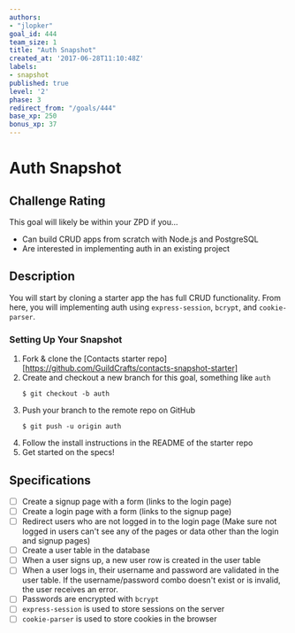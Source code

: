 ```yaml
---
authors:
- "jlopker"
goal_id: 444
team_size: 1
title: "Auth Snapshot"
created_at: '2017-06-28T11:10:48Z'
labels:
- snapshot
published: true
level: '2'
phase: 3
redirect_from: "/goals/444"
base_xp: 250
bonus_xp: 37
---
```


# Auth Snapshot

## Challenge Rating

This goal will likely be within your ZPD if you...

- Can build CRUD apps from scratch with Node.js and PostgreSQL
- Are interested in implementing auth in an existing project

## Description

You will start by cloning a starter app the has full CRUD functionality. From here, you will implementing auth using `express-session`, `bcrypt`, and `cookie-parser`.

### Setting Up Your Snapshot

1. Fork & clone the [Contacts starter repo][https://github.com/GuildCrafts/contacts-snapshot-starter]
1. Create and checkout a new branch for this goal, something like `auth`
    ```
    $ git checkout -b auth
    ```
1. Push your branch to the remote repo on GitHub
    ```
    $ git push -u origin auth
    ```
1. Follow the install instructions in the README of the starter repo
1. Get started on the specs!

## Specifications

- [ ] Create a signup page with a form (links to the login page)
- [ ] Create a login page with a form (links to the signup page)
- [ ] Redirect users who are not logged in to the login page (Make sure not logged in users can't see any of the pages or data other than the login and signup pages)
- [ ] Create a user table in the database
- [ ] When a user signs up, a new user row is created in the user table
- [ ] When a user logs in, their username and password are validated in the user table. If the username/password combo doesn't exist or is invalid, the user receives an error.
- [ ] Passwords are encrypted with `bcrypt`
- [ ] `express-session` is used to store sessions on the server
- [ ] `cookie-parser` is used to store cookies in the browser  
